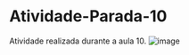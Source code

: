 # Atividade-Parada-10
Atividade realizada durante a aula 10.
 ![image](https://user-images.githubusercontent.com/127903562/231019898-0f0c5662-4268-44cf-868a-bc31df0e191f.png)
